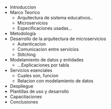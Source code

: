 - Introduccion
- Marco Teorico
  - Arquitectura de sistema educativos..
  - Microservicios
  - Especificaciones usadas...
- Metodología
- Desarrollo de la arquitectura de microservicios
  - Autenticacion
  - Comunicacion entre servicios
  - Stitching
- Modelamiento de datos y entidades
  - ...Explicaciones por tabla
- Servicios esenciales
  - Cuales son, funcion
  - Relacion con modelamiento de datos
- Despliegue
- Plantillas de uso y desarrollo
- Capacitaciones
- Conclusiones
